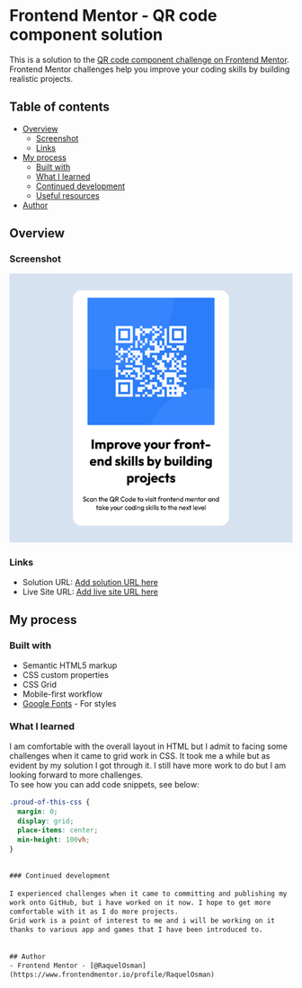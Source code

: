 # Frontend Mentor - QR code component solution

This is a solution to the [QR code component challenge on Frontend Mentor](https://www.frontendmentor.io/challenges/qr-code-component-iux_sIO_H). Frontend Mentor challenges help you improve your coding skills by building realistic projects.

## Table of contents

- [Overview](#overview)
  - [Screenshot](#screenshot)
  - [Links](#links)
- [My process](#my-process)
  - [Built with](#built-with)
  - [What I learned](#what-i-learned)
  - [Continued development](#continued-development)
  - [Useful resources](#useful-resources)
- [Author](#author)

## Overview

### Screenshot

![](./images/Screenshot%20of%20the%20project.png.png)

### Links

- Solution URL: [Add solution URL here](https://your-solution-url.com)
- Live Site URL: [Add live site URL here](https://your-live-site-url.com)

## My process

### Built with

- Semantic HTML5 markup
- CSS custom properties
- CSS Grid
- Mobile-first workflow
- [Google Fonts](https://fonts.google.com/specimen/Outfit) - For styles

### What I learned

I am comfortable with the overall layout in HTML but I admit to facing some challenges when it came to grid work in CSS. It took me a while but as evident by my solution I got through it. I still have more work to do but I am looking forward to more challenges.  
To see how you can add code snippets, see below:

```css
.proud-of-this-css {
  margin: 0;
  display: grid;
  place-items: center;
  min-height: 100vh;
}
```

```

### Continued development

I experienced challenges when it came to committing and publishing my work onto GitHub, but i have worked on it now. I hope to get more comfortable with it as I do more projects.
Grid work is a point of interest to me and i will be working on it thanks to various app and games that I have been introduced to.


## Author
- Frontend Mentor - [@RaquelOsman](https://www.frontendmentor.io/profile/RaquelOsman)
```
